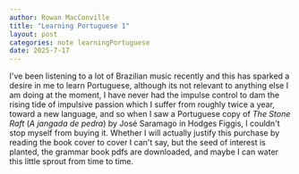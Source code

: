 ```yaml
---
author: Rowan MacConville
title: "Learning Portuguese 1"
layout: post
categories: note learningPortuguese
date: 2025-7-17
---
```


I've been listening to a lot of Brazilian music recently and this has sparked a desire in me to learn Portuguese, although its not relevant to anything else I am doing at the moment, I have never had the impulse control to dam the rising tide of impulsive passion which I suffer from roughly twice a year, toward a new language, and so when I saw a Portuguese copy of *The Stone Raft* (*A jangada de pedra*) by José Saramago in Hodges Figgis, I couldn't stop myself from buying it. Whether I will actually justify this purchase by reading the book cover to cover I can't say, but the seed of interest is planted, the grammar book pdfs are downloaded, and maybe I can water this little sprout from time to time.
